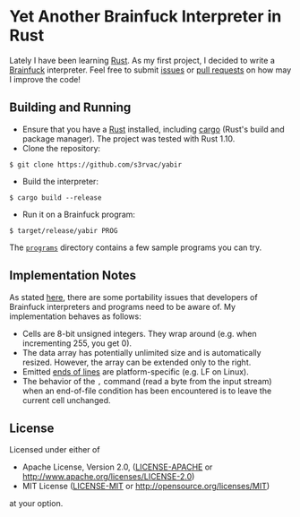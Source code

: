 Yet Another Brainfuck Interpreter in Rust
=========================================

Lately I have been learning [Rust](https://www.rust-lang.org/). As my first
project, I decided to write a
[Brainfuck](https://en.wikipedia.org/wiki/Brainfuck) interpreter. Feel free to
submit [issues](https://github.com/s3rvac/yabir/issues) or [pull
requests](https://github.com/s3rvac/yabir/pulls) on how may I improve the code!

Building and Running
--------------------

* Ensure that you have a [Rust](http://www.rust-lang.org/install.html)
  installed, including [cargo](https://crates.io/install) (Rust's build and
  package manager). The project was tested with Rust 1.10.
* Clone the repository:

```
$ git clone https://github.com/s3rvac/yabir
```

* Build the interpreter:

```
$ cargo build --release
```

* Run it on a Brainfuck program:

```
$ target/release/yabir PROG
```

The [`programs`](https://github.com/s3rvac/yabir/tree/master/programs)
directory contains a few sample programs you can try.

Implementation Notes
--------------------

As stated [here](https://en.wikipedia.org/wiki/Brainfuck#Portability_issues),
there are some portability issues that developers of Brainfuck interpreters and
programs need to be aware of. My implementation behaves as follows:

* Cells are 8-bit unsigned integers. They wrap around (e.g. when incrementing
  255, you get 0).
* The data array has potentially unlimited size and is automatically resized.
  However, the array can be extended only to the right.
* Emitted [ends of lines](https://en.wikipedia.org/wiki/Newline) are
  platform-specific (e.g. LF on Linux).
* The behavior of the `,` command (read a byte from the input stream) when an
  end-of-file condition has been encountered is to leave the current cell
  unchanged.

License
-------

Licensed under either of

* Apache License, Version 2.0,
  ([LICENSE-APACHE](https://github.com/s3rvac/yabir/tree/master/LICENSE-APACHE)
  or http://www.apache.org/licenses/LICENSE-2.0)
* MIT License
  ([LICENSE-MIT](https://github.com/s3rvac/yabir/tree/master/LICENSE-APACHE) or
  http://opensource.org/licenses/MIT)

at your option.
